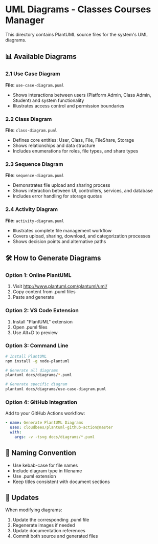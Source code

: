 # UML Diagrams - Classes Courses Manager

This directory contains PlantUML source files for the system's UML diagrams.

## 📊 Available Diagrams

### 2.1 Use Case Diagram
**File:** `use-case-diagram.puml`
- Shows interactions between users (Platform Admin, Class Admin, Student) and system functionality
- Illustrates access control and permission boundaries

### 2.2 Class Diagram  
**File:** `class-diagram.puml`
- Defines core entities: User, Class, File, FileShare, Storage
- Shows relationships and data structure
- Includes enumerations for roles, file types, and share types

### 2.3 Sequence Diagram
**File:** `sequence-diagram.puml` 
- Demonstrates file upload and sharing process
- Shows interaction between UI, controllers, services, and database
- Includes error handling for storage quotas

### 2.4 Activity Diagram
**File:** `activity-diagram.puml`
- Illustrates complete file management workflow
- Covers upload, sharing, download, and categorization processes
- Shows decision points and alternative paths

## 🛠️ How to Generate Diagrams

### Option 1: Online PlantUML
1. Visit http://www.plantuml.com/plantuml/uml/
2. Copy content from .puml files
3. Paste and generate

### Option 2: VS Code Extension
1. Install "PlantUML" extension
2. Open .puml files
3. Use Alt+D to preview

### Option 3: Command Line
```bash
# Install PlantUML
npm install -g node-plantuml

# Generate all diagrams
plantuml docs/diagrams/*.puml

# Generate specific diagram
plantuml docs/diagrams/use-case-diagram.puml
```

### Option 4: GitHub Integration
Add to your GitHub Actions workflow:
```yaml
- name: Generate PlantUML Diagrams
  uses: cloudbees/plantuml-github-action@master
  with:
    args: -v -tsvg docs/diagrams/*.puml
```

## 📝 Naming Convention
- Use kebab-case for file names
- Include diagram type in filename
- Use .puml extension
- Keep titles consistent with document sections

## 🔄 Updates
When modifying diagrams:
1. Update the corresponding .puml file
2. Regenerate images if needed
3. Update documentation references
4. Commit both source and generated files
